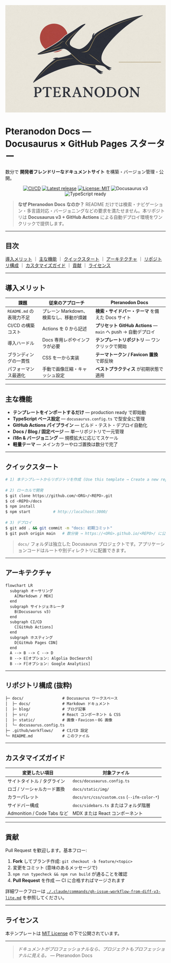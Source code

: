 <!-- SOCIAL CARD -->

![](docs/static/img/Pteranodon-social-card.jpg)

# Pteranodon Docs — Docusaurus × GitHub Pages スターター

数分で **開発者フレンドリーなドキュメントサイト** を構築・バージョン管理・公開。

<p align="center">
  <a href="https://github.com/Sunwood-ai-labs/docusaurus-gh-pages-starter/actions/workflows/gh_actions_deploy.yml"><img src="https://github.com/Sunwood-ai-labs/docusaurus-gh-pages-starter/actions/workflows/gh_actions_deploy.yml/badge.svg" alt="CI/CD"></a>
  <a href="https://github.com/Sunwood-ai-labs/docusaurus-gh-pages-starter/releases"><img src="https://img.shields.io/github/v/release/Sunwood-ai-labs/docusaurus-gh-pages-starter?logo=github&label=release" alt="Latest release"></a>
  <a href="LICENSE"><img src="https://img.shields.io/badge/License-MIT-blue.svg" alt="License: MIT"></a>
  <img src="https://img.shields.io/badge/Docusaurus-v3-2ecc71" alt="Docusaurus v3">
  <img src="https://img.shields.io/badge/TypeScript-Ready-3178c6?logo=typescript" alt="TypeScript ready">
</p>

> **なぜ Pteranodon Docs なのか？** README だけでは検索・ナビゲーション・多言語対応・バージョニングなどの要求を満たせません。本リポジトリは **Docusaurus v3 + GitHub Actions** による自動デプロイ環境をワンクリックで提供します。

---

## 目次

[導入メリット](#導入メリット) ｜ [主な機能](#主な機能) ｜ [クイックスタート](#クイックスタート) ｜ [アーキテクチャ](#アーキテクチャ) ｜ [リポジトリ構成](#リポジトリ構成) ｜ [カスタマイズガイド](#カスタマイズガイド) ｜ [貢献](#貢献) ｜ [ライセンス](#ライセンス)

---

## 導入メリット

| 課題                 | 従来のアプローチ                 | **Pteranodon Docs**                               |
| ------------------ | ------------------------ | ------------------------------------------------- |
| `README.md` の表現力不足 | プレーン Markdown、検索なし、移動が煩雑 | **検索・サイドバー・テーマ** を備えた Docs サイト                    |
| CI/CD の構築コスト       | Actions を 0 から記述         | **プリセット GitHub Actions** — `main` へ push → 自動デプロイ |
| 導入ハードル             | Docs 専用レポやインフラが必要        | **テンプレートリポジトリ** — ワンクリックで開始                       |
| ブランディングの一貫性        | CSS を一から実装               | **テーマトークン / Favicon 置換** で即反映                     |
| パフォーマンス最適化         | 手動で画像圧縮・キャッシュ設定          | **ベストプラクティス** が初期状態で適用                            |

---

## 主な機能

* **テンプレートをインポートするだけ** — production ready で即始動
* **TypeScript ベース設定** — `docusaurus.config.ts` で型安全に管理
* **GitHub Actions パイプライン** — ビルド・テスト・デプロイ自動化
* **Docs / Blog / 固定ページ** — 単一リポジトリで一元管理
* **i18n & バージョニング** — 規模拡大に応じてスケール
* **軽量テーマ** — メインカラーやロゴ置換は数分で完了

---

## クイックスタート

```bash
# 1) 本テンプレートからリポジトリを作成 (Use this template → Create a new repository)

# 2) ローカルで開発
$ git clone https://github.com/<ORG>/<REPO>.git
$ cd <REPO>/docs
$ npm install
$ npm start          # http://localhost:3000/

# 3) デプロイ
$ git add . && git commit -m "docs: 初期コミット"
$ git push origin main   # 数分後 → https://<ORG>.github.io/<REPO>/ に公開
```

> `docs/` フォルダは独立した Docusaurus プロジェクトです。アプリケーションコードはルートや別ディレクトリに配置できます。

---

## アーキテクチャ

```mermaid
flowchart LR
  subgraph オーサリング
    A[Markdown / MDX]
  end
  subgraph サイトジェネレータ
    B(Docusaurus v3)
  end
  subgraph CI/CD
    C[GitHub Actions]
  end
  subgraph ホスティング
    D[GitHub Pages CDN]
  end
  A --> B --> C --> D
  B --> E[オプション: Algolia DocSearch]
  B --> F[オプション: Google Analytics]
```

---

## リポジトリ構成 (抜粋)

```text
├─ docs/                 # Docusaurus ワークスペース
│  ├─ docs/              # Markdown ドキュメント
│  ├─ blog/              # ブログ記事
│  ├─ src/               # React コンポーネント & CSS
│  ├─ static/            # 画像・Favicon・OG 画像
│  └─ docusaurus.config.ts
├─ .github/workflows/    # CI/CD 設定
└─ README.md             # このファイル
```

---

## カスタマイズガイド

| 変更したい項目                   | 対象ファイル                                      |
| ------------------------- | ------------------------------------------- |
| サイトタイトル / タグライン           | `docs/docusaurus.config.ts`                 |
| ロゴ / ソーシャルカード置換           | `docs/static/img/`                          |
| カラーパレット                   | `docs/src/css/custom.css` (`--ifm-color-*`) |
| サイドバー構成                   | `docs/sidebars.ts` またはフォルダ階層                |
| Admonition / Code Tabs など | MDX または React コンポーネント                       |

---

## 貢献

Pull Request を歓迎します。基本フロー:

1. **Fork** してブランチ作成: `git checkout -b feature/<topic>`
2. 変更をコミット (意味のあるメッセージで)
3. `npm run typecheck && npm run build` が通ることを確認
4. **Pull Request** を作成 — CI に合格すればマージされます

詳細ワークフローは [`./.claude/commands/gh-issue-workflow-from-diff-v3-lite.md`](./.claude/commands/gh-issue-workflow-from-diff-v3-lite.md) を参照してください。

---

## ライセンス

本テンプレートは [MIT License](LICENSE) の下で公開されています。

---

> *ドキュメントがプロフェッショナルなら、プロジェクトもプロフェッショナルに見える。* — Pteranodon Docs
